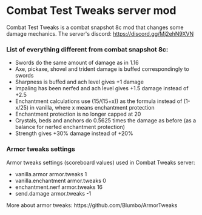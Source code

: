 # Combat Test Tweaks server mod
Combat Test Tweaks is a combat snapshot 8c mod that changes some damage mechanics.
The server's discord: https://discord.gg/Mj2ehN9XVN
### List of everything different from combat snapshot 8c:  
- Swords do the same amount of damage as in 1.16
- Axe, pickaxe, shovel and trident damage is buffed correspondingly to swords
- Sharpness is buffed and ach level gives +1 damage
- Impaling has been nerfed and ach level gives +1.5 damage instead of +2.5
- Enchantment calculations use (15/(15+x)) as the formula instead of (1-x/25) in vanilla, where x means enchantment protection
- Enchantment protection is no longer capped at 20
- Crystals, beds and anchors do 0.5625 times the damage as before (as a balance for nerfed enchantment protection)
- Strength gives +30% damage instead of +20%
<a/>

### Armor tweaks settings
Armor tweaks settings (scoreboard values) used in Combat Tweaks server:  
- vanilla.armor armor.tweaks 1
- vanilla.enchantment armor.tweaks 0
- enchantment.nerf armor.tweaks 16
- send.damage armor.tweaks -1
<a/>
More about armor tweaks:
https://github.com/Blumbo/ArmorTweaks
